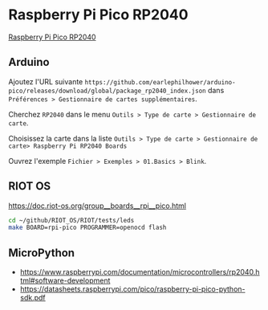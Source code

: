 # Raspberry Pi Pico RP2040

[Raspberry Pi Pico RP2040](https://www.raspberrypi.com/documentation/microcontrollers/rp2040.html)

## Arduino

Ajoutez l'URL suivante `https://github.com/earlephilhower/arduino-pico/releases/download/global/package_rp2040_index.json` dans `Préférences > Gestionnaire de cartes supplémentaires`.

Cherchez `RP2040` dans le menu `Outils > Type de carte > Gestionnaire de carte`.

Choisissez la carte dans la liste `Outils > Type de carte > Gestionnaire de carte> Raspberry Pi RP2040 Boards`

Ouvrez l'exemple `Fichier > Exemples > 01.Basics > Blink`.

## RIOT OS

https://doc.riot-os.org/group__boards__rpi__pico.html

```bash
cd ~/github/RIOT_OS/RIOT/tests/leds
make BOARD=rpi-pico PROGRAMMER=openocd flash
```


## MicroPython

* https://www.raspberrypi.com/documentation/microcontrollers/rp2040.html#software-development
* https://datasheets.raspberrypi.com/pico/raspberry-pi-pico-python-sdk.pdf
